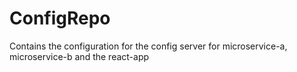 # ConfigRepo

Contains the configuration for the config server for microservice-a, microservice-b and the react-app
